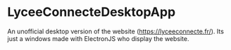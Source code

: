 # LyceeConnecteDesktopApp
An unofficial desktop version of the website (https://lyceeconnecte.fr/). Its just a windows made with ElectronJS who display the website.
